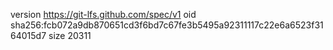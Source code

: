 version https://git-lfs.github.com/spec/v1
oid sha256:fcb072a9db870651cd3f6bd7c67fe3b5495a92311117c22e6a6523f3164015d7
size 20311
